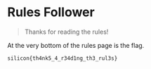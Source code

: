 # Rules Follower

> Thanks for reading the rules!

At the very bottom of the rules page is the flag.

```
silicon{th4nk5_4_r34d1ng_th3_rul3s} 
```